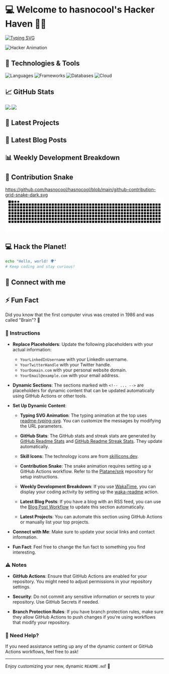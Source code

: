 # 💻 Welcome to hasnocool's Hacker Haven 🐱‍💻

[![Typing SVG](https://readme-typing-svg.herokuapp.com?font=Fira+Code&size=24&duration=3000&pause=500&color=00FF00&center=true&vCenter=true&width=500&height=60&lines=Hey%2C+I'm+a+Code+Ninja!;I+Love+Open+Source+❤️;Always+Hacking+Something+New+🔧)](https://git.io/typing-svg)

![Hacker Animation](https://media.giphy.com/media/13HgwGsXF0aiGY/giphy.gif)

## 🔧 Technologies & Tools

![Languages](https://skillicons.dev/icons?i=python,java,javascript,go,rust,c,cpp,cs,html,css,bash&theme=dark)
![Frameworks](https://skillicons.dev/icons?i=react,vue,angular,django,flask,spring,nodejs,express&theme=dark)
![Databases](https://skillicons.dev/icons?i=mysql,postgresql,mongodb,redis&theme=dark)
![Cloud](https://skillicons.dev/icons?i=aws,gcp,azure,docker,kubernetes&theme=dark)

## 📈 GitHub Stats

<a href="https://github.com/hasnocool">
  <img align="center" src="https://github-readme-stats.vercel.app/api?username=hasnocool&show_icons=true&theme=radical&hide_border=true" />
</a>
<a href="https://github.com/hasnocool">
  <img align="center" src="https://github-readme-streak-stats.herokuapp.com/?user=hasnocool&theme=radical&hide_border=true" />
</a>

## 🚀 Latest Projects

<!--START_SECTION:projects-->
<!-- Projects will be listed here dynamically -->
<!--END_SECTION:projects-->

## 📰 Latest Blog Posts

<!-- BLOG-POST-LIST:START -->
<!-- BLOG-POST-LIST:END -->

## 📊 Weekly Development Breakdown

<!--START_SECTION:waka-->
<!--END_SECTION:waka-->

## 🐍 Contribution Snake
https://github.com/hasnocool/hasnocool/blob/main/github-contribution-grid-snake-dark.svg
![Snake animation](https://github.com/hasnocool/hasnocool/blob/output/github-contribution-grid-snake-dark.svg)

## 💻 Hack the Planet!

```bash
echo "Hello, world! 🌍"
# Keep coding and stay curious!
```

## 💬 Connect with me

## ⚡ Fun Fact
Did you know that the first computer virus was created in 1986 and was called "Brain"? 🧠


### 📝 Instructions

- **Replace Placeholders**: Update the following placeholders with your actual information:
  - `YourLinkedInUsername` with your LinkedIn username.
  - `YourTwitterHandle` with your Twitter handle.
  - `YourDomain.com` with your personal website domain.
  - `YourEmail@example.com` with your email address.

- **Dynamic Sections**: The sections marked with `<!-- ... -->` are placeholders for dynamic content that can be updated automatically using GitHub Actions or other tools.

- **Set Up Dynamic Content**:

  - **Typing SVG Animation**: The typing animation at the top uses [readme-typing-svg](https://github.com/DenverCoder1/readme-typing-svg). You can customize the messages by modifying the URL parameters.

  - **GitHub Stats**: The GitHub stats and streak stats are generated by [GitHub Readme Stats](https://github.com/anuraghazra/github-readme-stats) and [GitHub Readme Streak Stats](https://github.com/denvercoder1/github-readme-streak-stats). They update automatically.

  - **Skill Icons**: The technology icons are from [skillicons.dev](https://skillicons.dev/).

  - **Contribution Snake**: The snake animation requires setting up a GitHub Actions workflow. Refer to the [Platane/snk](https://github.com/Platane/snk) repository for setup instructions.

  - **Weekly Development Breakdown**: If you use [WakaTime](https://wakatime.com/), you can display your coding activity by setting up the [waka-readme](https://github.com/athul/waka-readme) action.

  - **Latest Blog Posts**: If you have a blog with an RSS feed, you can use the [Blog Post Workflow](https://github.com/gautamkrishnar/blog-post-workflow) to update this section automatically.

  - **Latest Projects**: You can automate this section using GitHub Actions or manually list your top projects.

- **Connect with Me**: Make sure to update your social links and contact information.

- **Fun Fact**: Feel free to change the fun fact to something you find interesting.

### ⚠️ Notes

- **GitHub Actions**: Ensure that GitHub Actions are enabled for your repository. You might need to adjust permissions in your repository settings.

- **Security**: Do not commit any sensitive information or secrets to your repository. Use GitHub Secrets if needed.

- **Branch Protection Rules**: If you have branch protection rules, make sure they allow GitHub Actions to push changes if you're using workflows that modify your repository.

### 📢 Need Help?

If you need assistance setting up any of the dynamic content or GitHub Actions workflows, feel free to ask!

---

Enjoy customizing your new, dynamic `README.md`! 🚀

